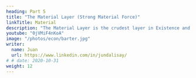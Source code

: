 ```yaml
---
heading: Part 5
title: "The Material Layer (Strong Material Force)"
linkTitle: Material
description: "The Material Layer is the crudest layer in Existence and manifests as solid objects"
youtube: "0jVMiF4nKoA"
image: "/photos/econ/barter.jpg"
writer:
  name: Juan
  url: https://www.linkedin.com/in/jundalisay/
# # date: 2020-10-31
weight: 12
---
```

